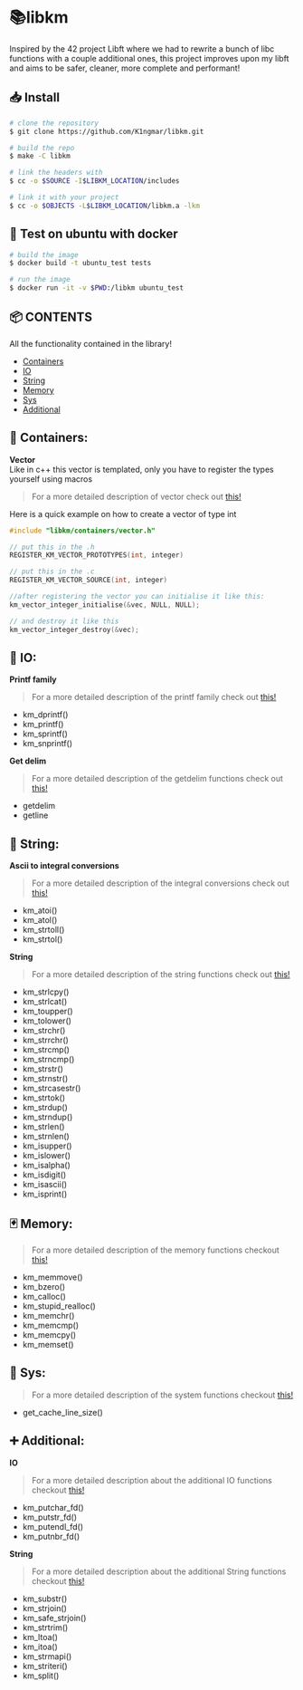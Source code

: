 # 📚libkm
Inspired by the 42 project Libft where we had to rewrite a bunch of libc functions with a couple additional ones, this project improves upon my libft and aims to be safer, cleaner, more complete and performant!

## 📥 Install
```bash
# clone the repository
$ git clone https://github.com/K1ngmar/libkm.git

# build the repo
$ make -C libkm

# link the headers with
$ cc -o $SOURCE -I$LIBKM_LOCATION/includes

# link it with your project
$ cc -o $OBJECTS -L$LIBKM_LOCATION/libkm.a -lkm
```

## 🐳 Test on ubuntu with docker
```bash
# build the image
$ docker build -t ubuntu_test tests

# run the image
$ docker run -it -v $PWD:/libkm ubuntu_test
```

## 📦 CONTENTS
All the functionality contained in the library!
- [Containers](#-containers)
- [IO](#-io)
- [String](#-string)
- [Memory](#-memory)
- [Sys](#-sys)
- [Additional](#-additional)

## 🫙 Containers:
**Vector**  
Like in c++ this vector is templated, only you have to register the types yourself using macros
> For a more detailed description of vector check out [this!](https://github.com/K1ngmar/libkm/blob/main/includes/libkm/containers/vector.h)

Here is a quick example on how to create a vector of type int
```c++
#include "libkm/containers/vector.h"

// put this in the .h 
REGISTER_KM_VECTOR_PROTOTYPES(int, integer)

// put this in the .c
REGISTER_KM_VECTOR_SOURCE(int, integer)

//after registering the vector you can initialise it like this:
km_vector_integer_initialise(&vec, NULL, NULL);

// and destroy it like this
km_vector_integer_destroy(&vec);
```

## 🧬 IO:
**Printf family**
> For a more detailed description of the printf family check out [this!](https://github.com/K1ngmar/libkm/blob/main/includes/libkm/io/printf.h)
- km_dprintf()
- km_printf()
- km_sprintf()
- km_snprintf()

**Get delim**
> For a more detailed description of the getdelim functions check out [this!](https://github.com/K1ngmar/libkm/blob/main/includes/libkm/io/getdelim.h)
- getdelim
- getline

## 📖 String:
**Ascii to integral conversions**
> For a more detailed description of the integral conversions check out [this!](https://github.com/K1ngmar/libkm/blob/main/includes/libkm/string.h)
- km_atoi()
- km_atol()
- km_strtoll()
- km_strtol()

**String**
> For a more detailed description of the string functions check out [this!](https://github.com/K1ngmar/libkm/blob/main/includes/libkm/string.h#L110)
- km_strlcpy()
- km_strlcat()
- km_toupper()
- km_tolower()
- km_strchr()
- km_strrchr()
- km_strcmp()
- km_strncmp()
- km_strstr()
- km_strnstr()
- km_strcasestr()
- km_strtok()
- km_strdup()
- km_strndup()
- km_strlen()
- km_strnlen()
- km_isupper()
- km_islower()
- km_isalpha()
- km_isdigit()
- km_isascii()
- km_isprint()

## 🃏 Memory:
> For a more detailed description of the memory functions checkout [this!](https://github.com/K1ngmar/libkm/blob/main/includes/libkm/memory.h)
- km_memmove()
- km_bzero()
- km_calloc()
- km_stupid_realloc()
- km_memchr()
- km_memcmp()
- km_memcpy()
- km_memset()

## 💽 Sys:
> For a more detailed description of the system functions checkout [this!](https://github.com/K1ngmar/libkm/blob/main/includes/libkm/sys/cacheline.h)
- get_cache_line_size()

## ➕ Additional:
**IO**
> For a more detailed description about the additional IO functions checkout [this!](https://github.com/K1ngmar/libkm/blob/main/includes/libkm/additional/io.h)
- km_putchar_fd()
- km_putstr_fd()
- km_putendl_fd()
- km_putnbr_fd()

**String**
> For a more detailed description about the additional String functions checkout [this!](https://github.com/K1ngmar/libkm/blob/main/includes/libkm/additional/string.h)
- km_substr()
- km_strjoin()
- km_safe_strjoin()
- km_strtrim()
- km_ltoa()
- km_itoa()
- km_strmapi()
- km_striteri()
- km_split()

